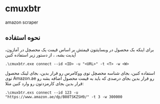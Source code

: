 # cmuxbtr
amazon scraper


## نحوه استفاده
برای اینکه بک محصول در وبسایتتون قیمتش بر اساس قیمت یک محصچل در آمازون، آپدیت بشه،
، از دستور زیر استفاده کنین 
```
.\cmuxbtr.exe connect --id <ID> -u "<URL>" -t <T> -w <W>
```
استفاده کنین، بجای <ID> شناسه محصچل توی ووکامرس رو قرار بدین،
  بجای <URL> لینک محصول توی Amazon.ae رو قرار بدین 
  بجای <T> درصدی که باید به قیمت محصول اضافه بشه رو قرار بدین 
  بجای <W> کارمزدتون رو وارد کنین 
  مثلا: 
  ```
 .\cmuxbtr.exs connect --id 123 -u "https://www.amazon.ae/dp/B08TSKZSH9/" -t 3 -w 300000 
  ```
  
  
